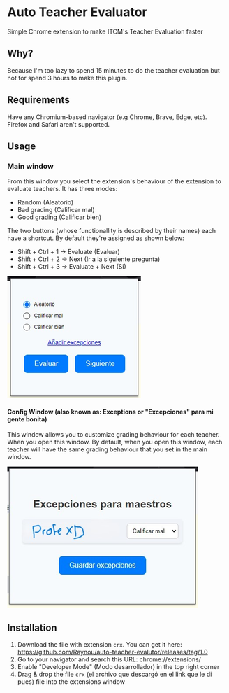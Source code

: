 # Auto Teacher Evaluator
Simple Chrome extension to make ITCM's Teacher Evaluation faster

## Why?
Because I'm too lazy to spend 15 minutes to do the teacher evaluation but not for spend 3 hours to make this plugin.

## Requirements
Have any Chromium-based navigator (e.g Chrome, Brave, Edge, etc). Firefox and Safari aren't supported.

## Usage
### Main window
From this window you select the extension's behaviour of the extension to evaluate teachers. It has three modes:

- Random (Aleatorio)
- Bad grading (Calificar mal)
- Good grading (Calificar bien)

The two buttons (whose functionallity is described by their names) each have a shortcut. By default they're assigned as shown below:

- Shift + Ctrl + 1 -> Evaluate (Evaluar)
- Shift + Ctrl + 2 -> Next (Ir a la siguiente pregunta)
- Shift + Ctrl + 3 -> Evaluate + Next (Si)


![alt Config Window](images/main.jpg)

#### Config Window (also known as: Exceptions or "Excepciones" para mi gente bonita)
This window allows you to customize grading behaviour for each teacher. When you open this window. By default, when you open this window, each teacher will have the same grading behaviour that you set in the main window.


![alt Config Window](images/config.jpg)

## Installation
1. Download the file with extension `crx`. You can get it here: https://github.com/Raynou/auto-teacher-evalutor/releases/tag/1.0
2. Go to your navigator and search this URL: chrome://extensions/
3. Enable "Developer Mode" (Modo desarrollador) in the top right corner
4. Drag & drop the file `crx` (el archivo que descargó en el link que le di pues) file into the extensions window
